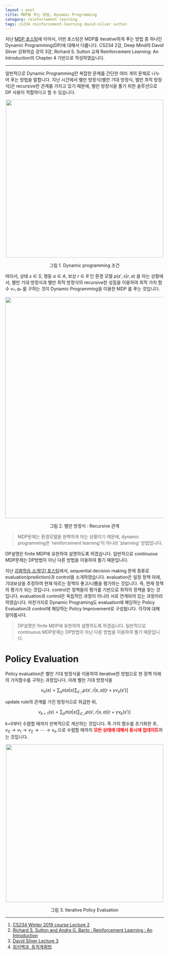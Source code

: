 ```yaml
---
layout : post
title: MDP를 푸는 방법, Dynamic Programming 
category: reinforcement learning
tags: cs234 reinforcement-learning david-silver sutton
---
```


지난 [MDP 포스팅](https://ralasun.github.io/reinforcement%20learning/2020/07/12/mdp/)에 이어서, 이번 포스팅은 MDP를 iterative하게 푸는 방법 중 하나인 Dynamic Programming(DP)에 대해서 다룹니다. CS234 2강, Deep Mind의 David Silver 강화학습 강의 3강, Richard S. Sutton 교재 Reinforcement Learning: An Introduction의 Chapter 4 기반으로 작성하였습니다. 

***

일반적으로 Dynamic Programming란 복잡한 문제를 간단한 여러 개의 문제로 나누어 푸는 방법을 말합니다. 지난 시간에서 벨만 방정식(벨만 기대 방정식, 벨만 최적 방정식)은 recursive한 관계를 가지고 있기 때문에, 벨만 방정식을 풀기 위한 솔루션으로 DP 사용이 적합하다고 할 수 있습니다.
<p align='center'>
<img width='500' src='https://user-images.githubusercontent.com/37501153/87278417-5e998980-c51f-11ea-9be2-b1b55ad4c070.jpeg'>
<figcaption align='center'>그림 1. Dynamic programming 조건</figcaption></p>

따라서, 상태 $s \in S$, 행동 $a \in A$, 보상 $r \in R$ 인 환경 모델 $p(s',s|r,a)$ 을 아는 상황에서, 벨만 기대 방정식과 벨만 최적 방정식의 recursive한 성질을 이용하여 최적 가치 함수 $v_\ast, q_\ast$ 를 구하는 것이 Dynamic Programming을 이용한 MDP 를 푸는 것입니다.
<p align='center'>
<img width='700' src='https://user-images.githubusercontent.com/37501153/87279033-08c5e100-c521-11ea-8ccc-de84ed44d45f.jpeg'>
<figcaption align='center'>그림 2. 벨만 방정식 : Recursive 관계</figcaption></p>
<blockquote>MDP문제는 환경모델을 완벽하게 아는 상황이기 때문에, dynamic programming은 'reinforcement learning'이 아니라 'planning' 방법입니다.</blockquote>
DP설명은 finite MDP에 유한하여 설명하도록 하겠습니다. 일반적으로 continuous MDP문제는 DP방법이 아닌 다른 방법을 이용하여 풀기 때문입니다.

지난 [강화학습 소개[2] 포스팅](https://ralasun.github.io/reinforcement%20learning/2020/07/11/introRL(2))에서, sequential decision making 문제 종류로 evaluation(prediction)과 control을 소개하였습니다. evaluation은 일정 정책 아래, 기대보상을 추정하여 현재 따르는 정책의 좋고/나쁨을 평가하는 것입니다. 즉, 현재 정책의 평가가 되는 것입니다. control은 정책들의 평가를 기반으로 최적의 정책을 찾는 것입니다. evaluation과 control은 독립적인 과정이 아니라 서로 연계되어 있는 과정이라 하였습니다. 마찬가지로 Dynamic Programing도 evaluation에 해당하는 Policy Evaluation과 control에 해당하는 Policy Improvement로 구성됩니다. 각각에 대해 알아봅시다.
<blockquote>DP설명은 finite MDP에 유한하여 설명하도록 하겠습니다. 일반적으로 continuous MDP문제는 DP방법이 아닌 다른 방법을 이용하여 풀기 때문입니다.</blockquote>

<h1>Policy Evaluation</h1>
Policy evaluation은 벨만 기대 방정식을 이용하여 iterative한 방법으로 현 정책 아래의 가치함수를 구하는 과정입니다. 아래 벨만 기대 방정식을 

$$v_\pi(s)=\sum_a\pi(a|s)\sum_{s',r}p(s',r|s,a)[r+\gamma v_\pi(s')]$$

update rule의 관계를 가진 방정식으로 취급한 뒤, 

$$v_{k+1}(s)=\sum_a\pi(a|s)\sum_{s',r}p(s',r|s,a)[r+\gamma v_{k}(s')]$$

k=0부터 수렴할 때까지 반복적으로 계산하는 것입니다. 즉 가치 함수를 초기화한 후, $v_0 \to v_1 \to v_2 \to \cdots \to v_\pi$ 으로 수렴할 때까지 <span style="color:red"><b>모든 상태에 대해서 동시에 업데이트</b></span>하는 것입니다. 
<p align='center'> 
<img width='500' src='https://i.imgur.com/WzCwUj1.jpg'>
<figcaption align='center'>그림 3.  Iterative Policy Evaluation</figcaption></p>



***

1. [CS234 Winter 2019 course Lecture 2](http://web.stanford.edu/class/cs234/slides/lecture2.pdf)
2. [Richard S. Sutton and Andre G. Barto : Reinforcement Learning : An Introduction](http://incompleteideas.net/book/bookdraft2017nov5.pdf)
3. [David Silver Lecture 3](https://www.davidsilver.uk/wp-content/uploads/2020/03/DP.pdf)
4. [위키백과, 동적계획법](https://ko.wikipedia.org/wiki/동적_계획법)